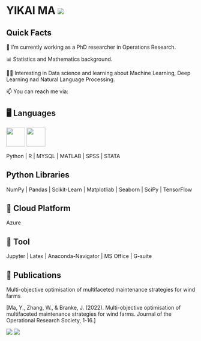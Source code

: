 # YIKAI MA [![](https://img.shields.io/badge/linkedin-%230077B5.svg?style=for-the-badge&logo=linkedin)](https://www.linkedin.com/in/yikaima335337/) 

## Quick Facts
🔭 I’m currently working as a PhD researcher in Operations Research.

📊 Statistics and Mathematics background.

👩‍🎓 Interesting in Data science and learning about Machine Learning, Deep Learning nad Natural Language Processing.

📫 You can reach me via: 

## 🖥️ Languages 
<img height=50 src="https://cdn.jsdelivr.net/gh/devicons/devicon/icons/python/python-original.svg"/>
<img height=50  src="https://cdn.jsdelivr.net/gh/devicons/devicon/icons/matlab/matlab-original.svg" />
          
          

Python | R | MYSQL | MATLAB | SPSS | STATA

##   Python Libraries
NumPy | Pandas | Scikit-Learn | Matplotliab | Seaborn | SciPy | TensorFlow

## 🔗 Cloud Platform
Azure

## 📂 Tool
Jupyter | Latex | Anaconda-Navigator | MS Office | G-suite

## 📄 Publications
Multi-objective optimisation of multifaceted maintenance strategies for wind farms

[Ma, Y., Zhang, W., & Branke, J. (2022). Multi-objective optimisation of multifaceted maintenance strategies for wind farms. Journal of the Operational Research Society, 1-16.]


<img src="https://github-readme-stats.vercel.app/api?username=ramonple&show_icons=true"/>
<img src="https://github-readme-stats.vercel.app/api/top-langs?username=ramonple&layout=compact"/>
